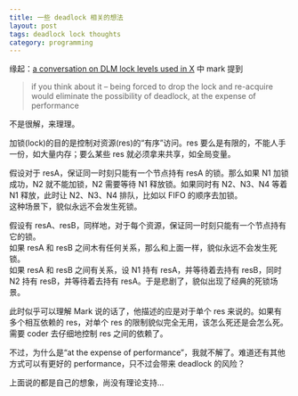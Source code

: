 ```yaml
---
title: 一些 deadlock 相关的想法
layout: post
tags: deadlock lock thoughts
category: programming
---
```


缘起：[a conversation on DLM lock levels used in X](http://blog.coly.li/?p=81) 中 mark 提到
> if you think about it – being forced to drop the lock and re-acquire would eliminate the possibility of deadlock, at the expense of performance

不是很解，来理理。

加锁(lock)的目的是控制对资源(res)的“有序”访问。res 要么是有限的，不能人手一份，如大量内存；要么某些 res 就必须拿来共享，如全局变量。

假设对于 resA，保证同一时刻只能有一个节点持有 resA 的锁。那么如果 N1 加锁成功，N2 就不能加锁，N2 需要等待 N1 释放锁。如果同时有 N2、N3、N4 等着 N1 释放，此时让 N2、N3、N4 排队，比如以 FIFO 的顺序去加锁。  
这种场景下，貌似永远不会发生死锁。

假设有 resA、resB，同样地，对于每个资源，保证同一时刻只能有一个节点持有它的锁。  
如果 resA 和 resB 之间木有任何关系，那么和上面一样，貌似永远不会发生死锁。  
如果 resA 和 resB 之间有关系，设 N1 持有 resA，并等待着去持有 resB，同时 N2 持有 resB，并等待着去持有 resA。于是悲剧了，貌似出现了经典的死锁场景。

此时似乎可以理解 Mark 说的话了，他描述的应是对于单个 res 来说的。如果有多个相互依赖的 res，对单个 res 的限制貌似完全无用，该怎么死还是会怎么死。需要 coder 去仔细地控制 res 之间的依赖了。

不过，为什么是“at the expense of performance”，我就不解了。难道还有其他方式可以有更好的 performance，只不过会带来 deadlock 的风险？

上面说的都是自己的想象，尚没有理论支持...
